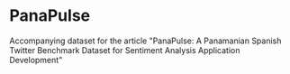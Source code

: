 # PanaPulse
Accompanying dataset for the article "PanaPulse: A Panamanian Spanish Twitter Benchmark Dataset for Sentiment Analysis Application Development"
